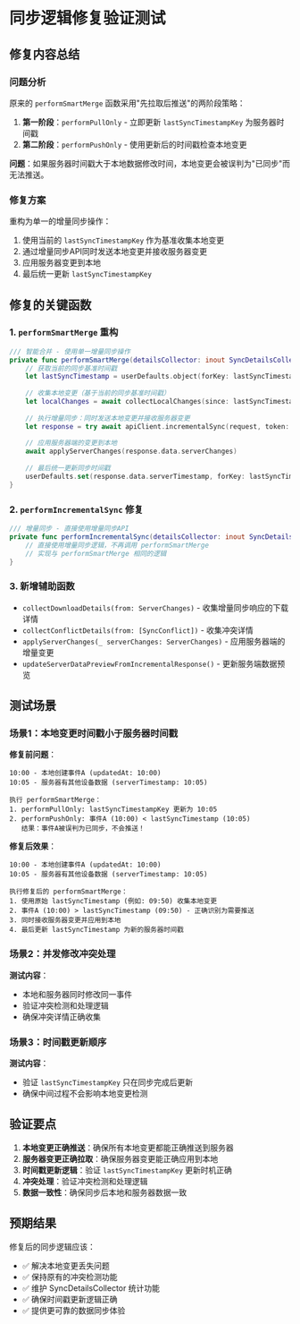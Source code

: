 # 同步逻辑修复验证测试

## 修复内容总结

### 问题分析
原来的 `performSmartMerge` 函数采用"先拉取后推送"的两阶段策略：
1. **第一阶段**：`performPullOnly` - 立即更新 `lastSyncTimestampKey` 为服务器时间戳
2. **第二阶段**：`performPushOnly` - 使用更新后的时间戳检查本地变更

**问题**：如果服务器时间戳大于本地数据修改时间，本地变更会被误判为"已同步"而无法推送。

### 修复方案
重构为单一的增量同步操作：
1. 使用当前的 `lastSyncTimestampKey` 作为基准收集本地变更
2. 通过增量同步API同时发送本地变更并接收服务器变更
3. 应用服务器变更到本地
4. 最后统一更新 `lastSyncTimestampKey`

## 修复的关键函数

### 1. `performSmartMerge` 重构
```swift
/// 智能合并 - 使用单一增量同步操作
private func performSmartMerge(detailsCollector: inout SyncDetailsCollector) async throws {
    // 获取当前的同步基准时间戳
    let lastSyncTimestamp = userDefaults.object(forKey: lastSyncTimestampKey) as? Int64 ?? 0
    
    // 收集本地变更（基于当前的同步基准时间戳）
    let localChanges = await collectLocalChanges(since: lastSyncTimestamp)
    
    // 执行增量同步：同时发送本地变更并接收服务器变更
    let response = try await apiClient.incrementalSync(request, token: token)
    
    // 应用服务器端的变更到本地
    await applyServerChanges(response.data.serverChanges)
    
    // 最后统一更新同步时间戳
    userDefaults.set(response.data.serverTimestamp, forKey: lastSyncTimestampKey)
}
```

### 2. `performIncrementalSync` 修复
```swift
/// 增量同步 - 直接使用增量同步API
private func performIncrementalSync(detailsCollector: inout SyncDetailsCollector) async throws {
    // 直接使用增量同步逻辑，不再调用 performSmartMerge
    // 实现与 performSmartMerge 相同的逻辑
}
```

### 3. 新增辅助函数
- `collectDownloadDetails(from: ServerChanges)` - 收集增量同步响应的下载详情
- `collectConflictDetails(from: [SyncConflict])` - 收集冲突详情
- `applyServerChanges(_ serverChanges: ServerChanges)` - 应用服务器端的增量变更
- `updateServerDataPreviewFromIncrementalResponse()` - 更新服务端数据预览

## 测试场景

### 场景1：本地变更时间戳小于服务器时间戳
**修复前问题**：
```
10:00 - 本地创建事件A (updatedAt: 10:00)
10:05 - 服务器有其他设备数据 (serverTimestamp: 10:05)

执行 performSmartMerge：
1. performPullOnly: lastSyncTimestampKey 更新为 10:05
2. performPushOnly: 事件A (10:00) < lastSyncTimestamp (10:05)
   结果：事件A被误判为已同步，不会推送！
```

**修复后效果**：
```
10:00 - 本地创建事件A (updatedAt: 10:00)
10:05 - 服务器有其他设备数据 (serverTimestamp: 10:05)

执行修复后的 performSmartMerge：
1. 使用原始 lastSyncTimestamp (例如: 09:50) 收集本地变更
2. 事件A (10:00) > lastSyncTimestamp (09:50) - 正确识别为需要推送
3. 同时接收服务器变更并应用到本地
4. 最后更新 lastSyncTimestamp 为新的服务器时间戳
```

### 场景2：并发修改冲突处理
**测试内容**：
- 本地和服务器同时修改同一事件
- 验证冲突检测和处理逻辑
- 确保冲突详情正确收集

### 场景3：时间戳更新顺序
**测试内容**：
- 验证 `lastSyncTimestampKey` 只在同步完成后更新
- 确保中间过程不会影响本地变更检测

## 验证要点

1. **本地变更正确推送**：确保所有本地变更都能正确推送到服务器
2. **服务器变更正确拉取**：确保服务器变更能正确应用到本地
3. **时间戳更新逻辑**：验证 `lastSyncTimestampKey` 更新时机正确
4. **冲突处理**：验证冲突检测和处理逻辑
5. **数据一致性**：确保同步后本地和服务器数据一致

## 预期结果

修复后的同步逻辑应该：
- ✅ 解决本地变更丢失问题
- ✅ 保持原有的冲突检测功能
- ✅ 维护 SyncDetailsCollector 统计功能
- ✅ 确保时间戳更新逻辑正确
- ✅ 提供更可靠的数据同步体验
